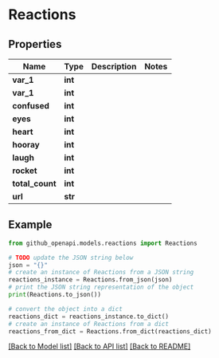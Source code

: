 # Reactions


## Properties

Name | Type | Description | Notes
------------ | ------------- | ------------- | -------------
**var_1** | **int** |  | 
**var_1** | **int** |  | 
**confused** | **int** |  | 
**eyes** | **int** |  | 
**heart** | **int** |  | 
**hooray** | **int** |  | 
**laugh** | **int** |  | 
**rocket** | **int** |  | 
**total_count** | **int** |  | 
**url** | **str** |  | 

## Example

```python
from github_openapi.models.reactions import Reactions

# TODO update the JSON string below
json = "{}"
# create an instance of Reactions from a JSON string
reactions_instance = Reactions.from_json(json)
# print the JSON string representation of the object
print(Reactions.to_json())

# convert the object into a dict
reactions_dict = reactions_instance.to_dict()
# create an instance of Reactions from a dict
reactions_from_dict = Reactions.from_dict(reactions_dict)
```
[[Back to Model list]](../README.md#documentation-for-models) [[Back to API list]](../README.md#documentation-for-api-endpoints) [[Back to README]](../README.md)


